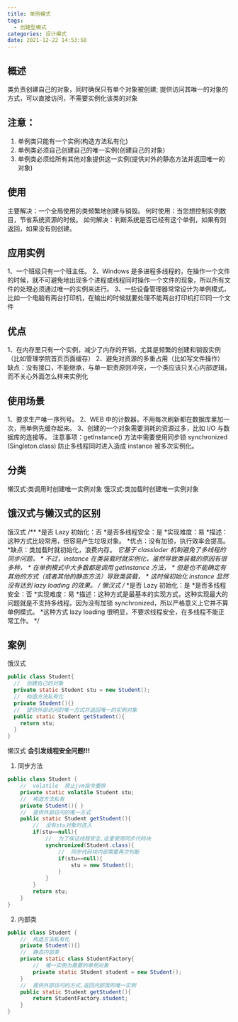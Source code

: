 ```yaml
---
title: 单例模式
tags:
  - 创建型模式
categories: 设计模式
date: 2021-12-22 14:53:58
---
```


## 概述
类负责创建自己的对象，同时确保只有单个对象被创建;
提供访问其唯一的对象的方式，可以直接访问，不需要实例化该类的对象

## 注意：
1. 单例类只能有一个实例(构造方法私有化)
2. 单例类必须自己创建自己的唯一实例(创建自己的对象)
3. 单例类必须给所有其他对象提供这一实例(提供对外的静态方法并返回唯一的对象)

## 使用
主要解决：一个全局使用的类频繁地创建与销毁。
何时使用：当您想控制实例数目，节省系统资源的时候。
如何解决：判断系统是否已经有这个单例，如果有则返回，如果没有则创建。

## 应用实例
1、一个班级只有一个班主任。
2、Windows 是多进程多线程的，在操作一个文件的时候，就不可避免地出现多个进程或线程同时操作一个文件的现象，所以所有文件的处理必须通过唯一的实例来进行。
3、一些设备管理器常常设计为单例模式，比如一个电脑有两台打印机，在输出的时候就要处理不能两台打印机打印同一个文件

## 优点
1、在内存里只有一个实例，减少了内存的开销，尤其是频繁的创建和销毁实例（比如管理学院首页页面缓存）
2、避免对资源的多重占用（比如写文件操作）
缺点：没有接口，不能继承，与单一职责原则冲突，一个类应该只关心内部逻辑，而不关心外面怎么样来实例化

## 使用场景
1、要求生产唯一序列号。
2、WEB 中的计数器，不用每次刷新都在数据库里加一次，用单例先缓存起来。
3、创建的一个对象需要消耗的资源过多，比如 I/O 与数据库的连接等。
注意事项：getInstance() 方法中需要使用同步锁 synchronized (Singleton.class) 防止多线程同时进入造成 instance 被多次实例化。

## 分类
  懒汉式:类调用时创建唯一实例对象
  饿汉式:类加载时创建唯一实例对象

## 饿汉式与懒汉式的区别
饿汉式
    /**
     *是否 Lazy 初始化：否
     *是否多线程安全：是
     *实现难度：易
     *描述：这种方式比较常用，但容易产生垃圾对象。
     *优点：没有加锁，执行效率会提高。
     *缺点：类加载时就初始化，浪费内存。
     *它基于 classloder 机制避免了多线程的同步问题，
     * 不过，instance 在类装载时就实例化，虽然导致类装载的原因有很多种，
    * 在单例模式中大多数都是调用 getInstance 方法，
     * 但是也不能确定有其他的方式（或者其他的静态方法）导致类装载，
     * 这时候初始化 instance 显然没有达到 lazy loading 的效果。
     */
     懒汉式
/**
     *是否 Lazy 初始化：是
     *是否多线程安全：否
     *实现难度：易
     *描述：这种方式是最基本的实现方式，这种实现最大的问题就是不支持多线程。因为没有加锁 synchronized，所以严格意义上它并不算单例模式。
     *这种方式 lazy loading 很明显，不要求线程安全，在多线程不能正常工作。
     */
## 案例

饿汉式
``` Java
public class Student{
  //  创建自己的对象
  private static Student stu = new Student();
  //  构造方法私有化
  private Student(){}
  //  提供外部访问的唯一方式并返回唯一的实例对象
  public static Student getStudent(){
    return stu;
  }
}
```

懒汉式
**会引发线程安全问题!!!**
1. 同步方法
``` Java
public class Student {
    //  volatile  禁止jvm指令重排
    private static volatile Student stu;
    //  构造方法私有
    private Student(){ }
    //  提供外部访问的唯一方式
    public static Student getStudent(){
        //  没有stu对象时进入
        if(stu==null){
            //  为了保证线程安全,这里使用同步代码块
            synchronized(Student.class){
                //  同步代码块内部需要再次判断
                if(stu==null){
                    stu = new Student();
                }
            }
        }
        return stu;
    }
}
```
2. 内部类
``` Java
public class Student {
    //  构造方法私有化
    private Student(){}
    //  静态内部类
    private static class StudentFactory{
        //  唯一实例为需要的单例对象
        private static Student student = new Student();
    }
    //  提供外部访问的方式,返回内部类的唯一实例
    public static Student getStudent(){
        return StudentFactory.student;
    }
}
```